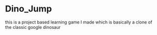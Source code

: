 # Dino_Jump
this is a project based learning game I made which is basically a clone of the classic google dinosaur
